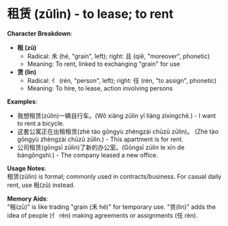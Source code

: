 # **租赁 (zūlìn) - to lease; to rent**

**Character Breakdown**:  
- **租 (zū)**
  - Radical: 禾 (hé, "grain", left); right: 且 (qiě, "moreover", phonetic)
  - Meaning: To rent, linked to exchanging "grain" for use  
- **赁 (lìn)**
  - Radical: 亻 (rén, "person", left); right: 任 (rèn, "to assign", phonetic)
  - Meaning: To hire, to lease, action involving persons

**Examples**:  
- 我想租赁(zūlìn)一辆自行车。(Wǒ xiǎng zūlìn yī liàng zìxíngchē.) - I want to rent a bicycle.  
- 这套公寓正在出租租赁(zhè tào gōngyù zhèngzài chūzū zūlìn)。 (Zhè tào gōngyù zhèngzài chūzū zūlìn.) - This apartment is for rent.  
- 公司租赁(gōngsī zūlìn)了新的办公室。(Gōngsī zūlìn le xīn de bàngōngshì.) - The company leased a new office.

**Usage Notes**:  
租赁(zūlìn) is formal; commonly used in contracts/business. For casual daily rent, use 租(zū) instead.

**Memory Aids**:  
"租(zū)" is like trading "grain (禾 hé)" for temporary use. "赁(lìn)" adds the idea of people (亻 rén) making agreements or assignments (任 rèn).